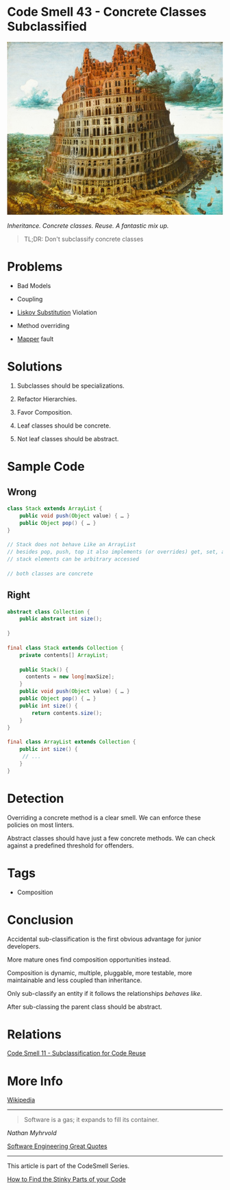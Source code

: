 # Code Smell 43 - Concrete Classes Subclassified

![Code Smell 43 - Concrete Classes Subclassified](Code%20Smell%2043%20-%20Concrete%20Classes%20Subclassified.jpg)

*Inheritance. Concrete classes. Reuse. A fantastic mix up.*

> TL;DR: Don't subclassify concrete classes

# Problems

- Bad Models

- Coupling

- [Liskov Substitution](https://en.wikipedia.org/wiki/Liskov_substitution_principle) Violation

- Method overriding

- [Mapper](https://github.com/mcsee/Software-Design-Articles/tree/main/Articles/Theory/What%20is%20(wrong%20with)%20software/readme.md) fault

# Solutions

1. Subclasses should be specializations.

2. Refactor Hierarchies.

3. Favor Composition.

4. Leaf classes should be concrete.

5. Not leaf classes should be abstract.

# Sample Code

## Wrong

[Gist Url]: # (https://gist.github.com/mcsee/9780cd7772afddbc8356bab8aa5eabed)
```java
class Stack extends ArrayList {
    public void push(Object value) { … }
    public Object pop() { … }
}

// Stack does not behave Like an ArrayList
// besides pop, push, top it also implements (or overrides) get, set, add, remove and clear
// stack elements can be arbitrary accessed

// both classes are concrete
```

## Right

[Gist Url]: # (https://gist.github.com/mcsee/3edd25966d27541140a3e4672f5e9b3c)
```java
abstract class Collection {
    public abstract int size();
    
}

final class Stack extends Collection { 
    private contents[] ArrayList;
  
    public Stack() {      
      contents = new long[maxSize];      
    }  
    public void push(Object value) { … }
    public Object pop() { … }
    public int size() {
        return contents.size();
    }
}

final class ArrayList extends Collection {
    public int size() {
     // ...
    }
}
```

# Detection

Overriding a concrete method is a clear smell. We can enforce these policies on most linters.

Abstract classes should have just a few concrete methods. We can check against a predefined threshold for offenders.

# Tags

- Composition

# Conclusion

Accidental sub-classification is the first obvious advantage for junior developers. 

More mature ones find composition opportunities instead. 

Composition is dynamic, multiple, pluggable, more testable, more maintainable and less coupled than inheritance.

Only sub-classify an entity if it follows the relationships *behaves like*.

After sub-classing the parent class should be abstract.

# Relations

[Code Smell 11 - Subclassification for Code Reuse](https://github.com/mcsee/Software-Design-Articles/tree/main/Articles/Code%20Smells/Code%20Smell%2011%20-%20Subclassification%20for%20Code%20Reuse/readme.md)

# More Info
 
[Wikipedia](https://en.wikipedia.org/wiki/Composition_over_inheritance)

* * *

> Software is a gas; it expands to fill its container.

_Nathan Myhrvold_

[Software Engineering Great Quotes](https://github.com/mcsee/Software-Design-Articles/tree/main/Articles/Quotes/Software%20Engineering%20Great%20Quotes/readme.md)

* * *

This article is part of the CodeSmell Series.

[How to Find the Stinky Parts of your Code](https://github.com/mcsee/Software-Design-Articles/tree/main/Articles/Code%20Smells/How%20to%20Find%20the%20Stinky%20parts%20of%20your%20Code/readme.md)